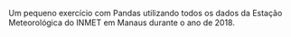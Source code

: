 Um pequeno exercício com Pandas utilizando todos os dados da Estação Meteorológica do INMET em Manaus durante o ano de 2018.
